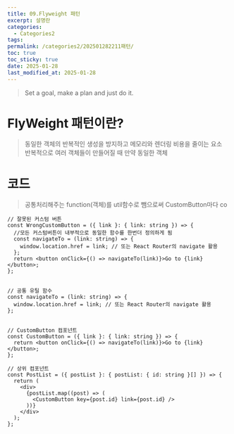 ```yaml
---
title: 09.Flyweight 패턴
excerpt: 설명란
categories:
  - Categories2
tags: 
permalink: /categories2/202501282211패턴/
toc: true
toc_sticky: true
date: 2025-01-28
last_modified_at: 2025-01-28
---
```

> Set a goal, make a plan and just do it.

# FlyWeight 패턴이란?
> 동일한 객체의 반복적인 생성을 방지하고 메모리와 렌더링 비용을 줄이는 요소
> 반복적으로 여러 객체들이 만들어질 때 만약 동일한 객체



# 코드
> 공통처리해주는 function(객체)를 util함수로 뺌으로써 CustomButton마다 co

```tsx
// 잘못된 커스텀 버튼
const WrongCustomButton = ({ link }: { link: string }) => {
  //모든 커스텀버튼이 내부적으로 동일한 함수를 한번더 정의하게 됨
  const navigateTo = (link: string) => {
    window.location.href = link; // 또는 React Router의 navigate 활용
  };  
  return <button onClick={() => navigateTo(link)}>Go to {link}</button>;
};


// 공통 유틸 함수
const navigateTo = (link: string) => {
  window.location.href = link; // 또는 React Router의 navigate 활용
};


// CustomButton 컴포넌트
const CustomButton = ({ link }: { link: string }) => {
  return <button onClick={() => navigateTo(link)}>Go to {link}</button>;
};

// 상위 컴포넌트
const PostList = ({ postList }: { postList: { id: string }[] }) => {
  return (
    <div>
      {postList.map((post) => (
        <CustomButton key={post.id} link={post.id} />
      ))}
    </div>
  );
};


```